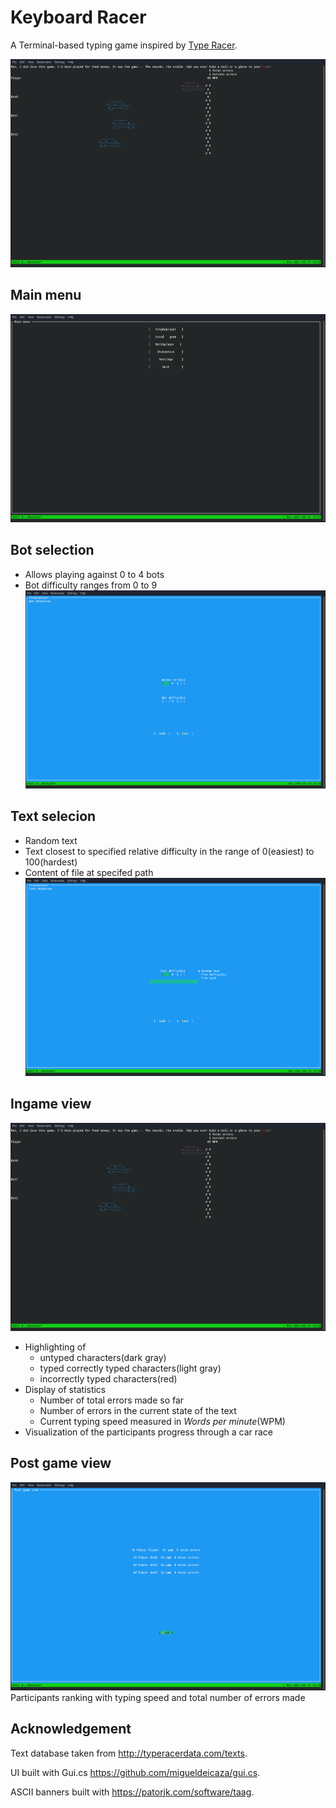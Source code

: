 # Keyboard Racer
A Terminal-based typing game inspired by [Type Racer](https://play.typeracer.com/).

![](images/ingame.png)
## Main menu
![](images/main_menu.png)
## Bot selection
- Allows playing against 0 to 4 bots
- Bot difficulty ranges from 0 to 9
![](images/bot_selection.png)
## Text selecion
- Random text
- Text closest to specified relative difficulty in the range of 0(easiest) to 100(hardest)
- Content of file at specifed path
![](images/text_selection.png)
## Ingame view
![](images/ingame.png)
- Highlighting of
  - untyped characters(dark gray)
  - typed correctly typed characters(light gray)
  - incorrectly typed characters(red)
- Display of statistics
  - Number of total errors made so far
  - Number of errors in the current state of the text
  - Current typing speed measured in *Words per minute*(WPM)
- Visualization of the participants progress through a car race
  

## Post game view
![](images/post_game.png)
Participants ranking with typing speed and total number of errors made

## Acknowledgement
Text database taken from http://typeracerdata.com/texts.

UI built with Gui.cs https://github.com/migueldeicaza/gui.cs.

ASCII banners built with https://patorjk.com/software/taag.